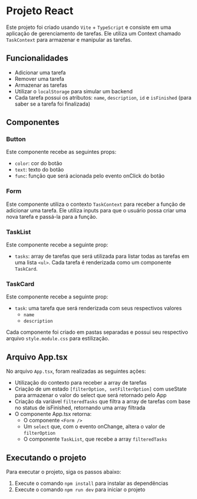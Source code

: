 # Projeto React

Este projeto foi criado usando `Vite` + `TypeScript` e consiste em uma aplicação de gerenciamento de tarefas. Ele utiliza um Context chamado `TaskContext` para armazenar e manipular as tarefas.

## Funcionalidades

- Adicionar uma tarefa
- Remover uma tarefa
- Armazenar as tarefas
- Utilizar o `localStorage` para simular um backend
- Cada tarefa possui os atributos: `name`, `description`, `id` e `isFinished` (para saber se a tarefa foi finalizada)

## Componentes

### Button

Este componente recebe as seguintes props:
- `color`: cor do botão
- `text`: texto do botão
- `func`: função que será acionada pelo evento onClick do botão

### Form

Este componente utiliza o contexto `TaskContext` para receber a função de adicionar uma tarefa. Ele utiliza inputs para que o usuário possa criar uma nova tarefa e passá-la para a função.

### TaskList

Este componente recebe a seguinte prop:
- `tasks`: array de tarefas que será utilizada para listar todas as tarefas em uma lista `<ul>`. Cada tarefa é renderizada como um componente `TaskCard`.

### TaskCard

Este componente recebe a seguinte prop:
- `task`: uma tarefa que será renderizada com seus respectivos valores
    - `name` 
    - `description`

Cada componente foi criado em pastas separadas e possui seu respectivo arquivo `style.module.css` para estilização.

## Arquivo App.tsx

No arquivo `App.tsx`, foram realizadas as seguintes ações:
- Utilização do contexto para receber a array de tarefas
- Criação de um estado `[filterOption, setFilterOption]` com useState para armazenar o valor do select que será retornado pelo App
- Criação da variável `filteredTasks` que filtra a array de tarefas com base no status de isFinished, retornando uma array filtrada
- O componente App.tsx retorna:
  - O componente `<Form />`
  - Um `select` que, com o evento onChange, altera o valor de `filterOption`
  - O componente `TaskList`, que recebe a array `filteredTasks`

## Executando o projeto

Para executar o projeto, siga os passos abaixo:
1. Execute o comando `npm install` para instalar as dependências
2. Execute o comando `npm run dev` para iniciar o projeto
